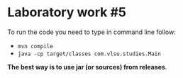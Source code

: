 # Laboratory work #5
To run the code you need to type in command line follow:
* `mvn compile` 
* `java -cp target/classes com.vlsu.studies.Main`

**The best way is to use jar (or sources) from releases**.
